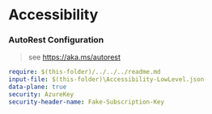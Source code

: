 # Accessibility

### AutoRest Configuration

> see https://aka.ms/autorest

```yaml
require: $(this-folder)/../../../readme.md
input-file: $(this-folder)\Accessibility-LowLevel.json
data-plane: true
security: AzureKey
security-header-name: Fake-Subscription-Key
```